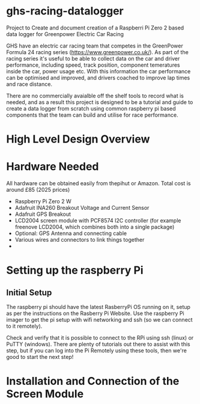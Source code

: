# ghs-racing-datalogger
Project to Create and document creation of a Raspberri Pi Zero 2 based data logger for Greenpower Electric Car Racing

GHS have an electric car racing team that competes in the GreenPower Formula 24 racing series (https://www.greenpower.co.uk/). As part of the racing series it's useful to be able to collect data on the car and driver performance, including speed, track position, component temeratures inside the car, power usage etc. With this information the car performance can be optimised and improved, and drivers coached to improve lap times and race distance.

There are no commercially avaialble off the shelf tools to record what is needed, and as a result this project is designed to be a tutorial and guide to create a data logger from scratch using common raspberry pi based components that the team can build and utilise for race performance.

# High Level Design Overview


# Hardware Needed
All hardware can be obtained easily from thepihut or Amazon. Total cost is around £85 (2025 prices)

- Raspberry Pi Zero 2 W
- Adafruit INA260 Breakout Voltage and Current Sensor
- Adafruit GPS Breakout
- LCD2004 screen module with PCF8574 I2C controller (for example freenove LCD2004, which combines both into a single package)
- Optional: GPS Antenna and connecting cable
- Various wires and connectors to link things together
- 

# Setting up the raspberry Pi

## Initial Setup

The raspberry pi should have the latest RasberryPi OS running on it, setup as per the instructions on the Rasberry Pi Website. Use the raspberry Pi imager to get the pi setup with wifi networking and ssh (so we can connect to it remotely).

Check and verify that it is possible to connect to the RPi using ssh (linux) or PuTTY (windows). There are plenty of tutorials out there to assist with this step, but if you can log into the Pi Remotely using these tools, then we're good to start the next step!

# Installation and Connection of the Screen Module


